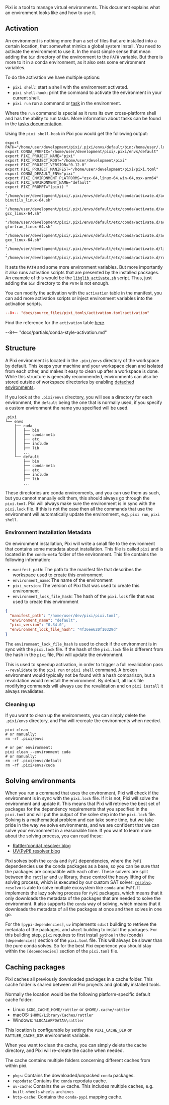 Pixi is a tool to manage virtual environments.
This document explains what an environment looks like and how to use it.

## Activation

An environment is nothing more than a set of files that are installed into a certain location, that somewhat mimics a global system install.
You need to activate the environment to use it.
In the most simple sense that mean adding the `bin` directory of the environment to the `PATH` variable.
But there is more to it in a conda environment, as it also sets some environment variables.

To do the activation we have multiple options:

- `pixi shell`: start a shell with the environment activated.
- `pixi shell-hook`: print the command to activate the environment in your current shell.
- `pixi run` run a command or [task](./advanced_tasks.md) in the environment.

Where the `run` command is special as it runs its own cross-platform shell and has the ability to run tasks.
More information about tasks can be found in the [tasks documentation](./advanced_tasks.md).

Using the `pixi shell-hook` in Pixi you would get the following output:

```shell
export PATH="/home/user/development/pixi/.pixi/envs/default/bin:/home/user/.local/bin:/home/user/bin:/usr/local/bin:/usr/local/sbin:/usr/bin:/home/user/.pixi/bin"
export CONDA_PREFIX="/home/user/development/pixi/.pixi/envs/default"
export PIXI_PROJECT_NAME="pixi"
export PIXI_PROJECT_ROOT="/home/user/development/pixi"
export PIXI_PROJECT_VERSION="0.12.0"
export PIXI_PROJECT_MANIFEST="/home/user/development/pixi/pixi.toml"
export CONDA_DEFAULT_ENV="pixi"
export PIXI_ENVIRONMENT_PLATFORMS="osx-64,linux-64,win-64,osx-arm64"
export PIXI_ENVIRONMENT_NAME="default"
export PIXI_PROMPT="(pixi) "
. "/home/user/development/pixi/.pixi/envs/default/etc/conda/activate.d/activate-binutils_linux-64.sh"
. "/home/user/development/pixi/.pixi/envs/default/etc/conda/activate.d/activate-gcc_linux-64.sh"
. "/home/user/development/pixi/.pixi/envs/default/etc/conda/activate.d/activate-gfortran_linux-64.sh"
. "/home/user/development/pixi/.pixi/envs/default/etc/conda/activate.d/activate-gxx_linux-64.sh"
. "/home/user/development/pixi/.pixi/envs/default/etc/conda/activate.d/libglib_activate.sh"
. "/home/user/development/pixi/.pixi/envs/default/etc/conda/activate.d/rust.sh"
```

It sets the `PATH` and some more environment variables. But more importantly it also runs activation scripts that are presented by the installed packages.
An example of this would be the [`libglib_activate.sh`](https://github.com/conda-forge/glib-feedstock/blob/52ba1944dffdb2d882d824d6548325155b58819b/recipe/scripts/activate.sh) script.
Thus, just adding the `bin` directory to the `PATH` is not enough.

You can modify the activation with the `activation` table in the manifest, you can add more activation scripts or inject environment variables into the activation scripts.
```toml
--8<-- "docs/source_files/pixi_tomls/activation.toml:activation"
```
Find the reference for the `activation` table [here](../reference/pixi_manifest.md#the-activation-table).

--8<-- "docs/partials/conda-style-activation.md"


## Structure

A Pixi environment is located in the `.pixi/envs` directory of the workspace by default.
This keeps your machine and your workspace clean and isolated from each other, and makes it easy to clean up after a workspace is done.
While this structure is generally recommended, environments can also be stored outside of workspace directories by enabling [detached environments](../reference/pixi_configuration.md#detached-environments).

If you look at the `.pixi/envs` directory, you will see a directory for each environment, the `default` being the one that is normally used, if you specify a custom environment the name you specified will be used.

```shell
.pixi
└── envs
    ├── cuda
    │   ├── bin
    │   ├── conda-meta
    │   ├── etc
    │   ├── include
    │   ├── lib
    │   ...
    └── default
        ├── bin
        ├── conda-meta
        ├── etc
        ├── include
        ├── lib
        ...
```

These directories are conda environments, and you can use them as such, but you cannot manually edit them, this should always go through the `pixi.toml`.
Pixi will always make sure the environment is in sync with the `pixi.lock` file.
If this is not the case then all the commands that use the environment will automatically update the environment, e.g. `pixi run`, `pixi shell`.

### Environment Installation Metadata
On environment installation, Pixi will write a small file to the environment that contains some metadata about installation.
This file is called `pixi` and is located in the `conda-meta` folder of the environment.
This file contains the following information:

- `manifest_path`: The path to the manifest file that describes the workspace used to create this environment
- `environment_name`: The name of the environment
- `pixi_version`: The version of Pixi that was used to create this environment
- `environment_lock_file_hash`: The hash of the `pixi.lock` file that was used to create this environment

```json
{
  "manifest_path": "/home/user/dev/pixi/pixi.toml",
  "environment_name": "default",
  "pixi_version": "0.34.0",
  "environment_lock_file_hash": "4f36ee620f10329d"
}
```

The `environment_lock_file_hash` is used to check if the environment is in sync with the `pixi.lock` file.
If the hash of the `pixi.lock` file is different from the hash in the `pixi` file, Pixi will update the environment.

This is used to speedup activation, in order to trigger a full revalidation pass `--revalidate` to the `pixi run` or `pixi shell` command.
A broken environment would typically not be found with a hash comparison, but a revalidation would reinstall the environment.
By default, all lock file modifying commands will always use the revalidation and on `pixi install` it always revalidates.

### Cleaning up

If you want to clean up the environments, you can simply delete the `.pixi/envs` directory, and Pixi will recreate the environments when needed.

```shell
pixi clean
# or manually:
rm -rf .pixi/envs

# or per environment:
pixi clean --environment cuda
# or manually:
rm -rf .pixi/envs/default
rm -rf .pixi/envs/cuda
```

## Solving environments

When you run a command that uses the environment, Pixi will check if the environment is in sync with the `pixi.lock` file.
If it is not, Pixi will solve the environment and update it.
This means that Pixi will retrieve the best set of packages for the dependency requirements that you specified in the `pixi.toml` and will put the output of the solve step into the `pixi.lock` file.
Solving is a mathematical problem and can take some time, but we take pride in the way we solve environments, and we are confident that we can solve your environment in a reasonable time.
If you want to learn more about the solving process, you can read these:

- [Rattler(conda) resolver blog](https://prefix.dev/blog/the_new_rattler_resolver)
- [UV(PyPI) resolver blog](https://astral.sh/blog/uv-unified-python-packaging)

Pixi solves both the `conda` and `PyPI` dependencies, where the `PyPI` dependencies use the conda packages as a base, so you can be sure that the packages are compatible with each other.
These solvers are split between the [`rattler`](https://github.com/conda/rattler) and [`uv`](https://github.com/astral-sh/uv) library, these control the heavy lifting of the solving process, which is executed by our custom SAT solver: [`resolvo`](https://github.com/mamba-org/resolvo).
`resolvo` is able to solve multiple ecosystem like `conda` and `PyPI`. It implements the lazy solving process for `PyPI` packages, which means that it only downloads the metadata of the packages that are needed to solve the environment.
It also supports the `conda` way of solving, which means that it downloads the metadata of all the packages at once and then solves in one go.

For the `[pypi-dependencies]`, `uv` implements `sdist` building to retrieve the metadata of the packages, and `wheel` building to install the packages.
For this building step, `pixi` requires to first install `python` in the (conda)`[dependencies]` section of the `pixi.toml` file.
This will always be slower than the pure conda solves. So for the best Pixi experience you should stay within the `[dependencies]` section of the `pixi.toml` file.

## Caching packages

Pixi caches all previously downloaded packages in a cache folder.
This cache folder is shared between all Pixi projects and globally installed tools.

Normally the location would be the following
platform-specific default cache folder:

- Linux: `$XDG_CACHE_HOME/rattler` or `$HOME/.cache/rattler`
- macOS: `$HOME/Library/Caches/rattler`
- Windows: `%LOCALAPPDATA%\rattler`

This location is configurable by setting the `PIXI_CACHE_DIR` or `RATTLER_CACHE_DIR` environment variable.

When you want to clean the cache, you can simply delete the cache directory, and Pixi will re-create the cache when needed.

The cache contains multiple folders concerning different caches from within pixi.

- `pkgs`: Contains the downloaded/unpacked `conda` packages.
- `repodata`: Contains the `conda` repodata cache.
- `uv-cache`: Contains the `uv` cache. This includes multiple caches, e.g. `built-wheels` `wheels` `archives`
- `http-cache`: Contains the `conda-pypi` mapping cache.
